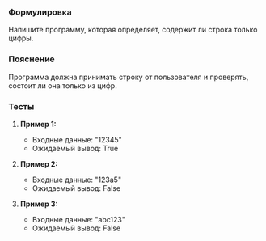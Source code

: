 
### Формулировка
Напишите программу, которая определяет, содержит ли строка только цифры.

### Пояснение
Программа должна принимать строку от пользователя и проверять, состоит ли она только из цифр.

### Тесты

1. **Пример 1:**
   - Входные данные: "12345"
   - Ожидаемый вывод: True

2. **Пример 2:**
   - Входные данные: "123a5"
   - Ожидаемый вывод: False

3. **Пример 3:**
   - Входные данные: "abc123"
   - Ожидаемый вывод: False

